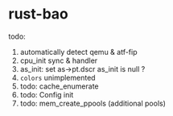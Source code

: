 # rust-bao

todo:
1. automatically detect qemu & atf-fip
2. cpu_init sync & handler
3. as_init: set as->pt.dscr
         as_init is null ?
5. `colors` unimplemented
7. todo: cache_enumerate
8. todo: Config init
9. todo: mem_create_ppools (additional pools)